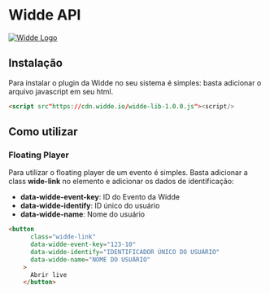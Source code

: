 # Widde API


[![Widde Logo](https://cdn.discordapp.com/attachments/802325339195441152/874339242417987664/Group_584_1.png)](https://widde.io)

## Instalação

Para instalar o plugin da Widde no seu sistema é simples: basta adicionar o arquivo javascript em seu html.


```html
<script src"https://cdn.widde.io/widde-lib-1.0.0.js"><script/>
```

## Como utilizar

### Floating Player

Para utilizar o floating player de um evento é simples. Basta adicionar a class **wide-link** no elemento e adicionar os dados de identificação:

- **data-widde-event-key**: ID do Evento da Widde
- **data-widde-identify**: ID único do usuário 
- **data-widde-name**: Nome do usuário 

```html
<button
      class="widde-link"
      data-widde-event-key="123-10"
      data-widde-identify="IDENTIFICADOR ÚNICO DO USUÁRIO"
      data-widde-name="NOME DO USUÁRIO"
    >
      Abrir live
    </button>
```
